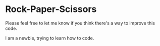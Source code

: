 # Rock-Paper-Scissors
Please feel free to let me know if you think there's a way to improve this code.

I am a newbie, trying to learn how to code.
